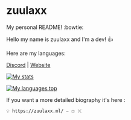# zuulaxx
My personal README!  :bowtie:

Hello my name is zuulaxx and I'm a dev! 👍

Here are my languages: 

[Discord](https://discord.gg/6jmGFVWAGk) | [Website](https://zuulaxx.ml)

[![My stats](https://ghstats.stilic.ml/api?username=zuulaxx89&hide_title=true&theme=dark)](https://github.com/anuraghazra/github-readme-stats)

[![My languages top](https://ghstats.stilic.ml/api/top-langs/?username=zuulaxx&hide_title=true&theme=dark)](https://github.com/anuraghazra/github-readme-stats)

If you want a more detailed biography it's here : 

``💡 https://zuulaxx.ml/ ⎯⠀❐⠀⤬ ``
